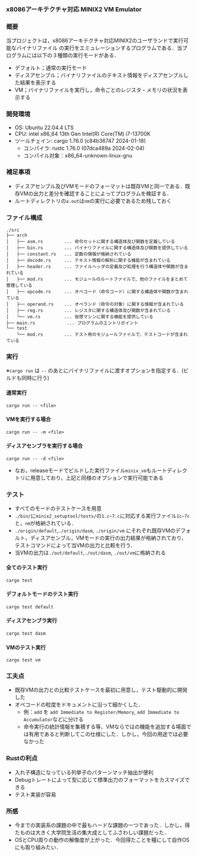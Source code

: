 
### x8086アーキテクチャ対応 MINIX2 VM Emulator

### 概要
当プロジェクトは，x8086アーキテクチャ対応MINIX2のユーザランドで実行可能なバイナリファイル
の実行をエミュレーションするプログラムである．当プログラムには以下の３種類の実行モードがある．
- デフォルト；通常の実行モード
- ディスアセンブル；バイナリファイルのテキスト情報をディスアセンブルした結果を表示する
- VM；バイナリファイルを実行し，命令ごとのレジスタ・メモリの状況を表示する


### 開発環境
- OS: Ubuntu 22.04.4 LTS
- CPU: intel x86_64 13th Gen Intel(R) Core(TM) i7-13700K
- ツールチェイン: cargo 1.76.0 (c84b36747 2024-01-18)
    - コンパイラ: rustc 1.76.0 (07dca489a 2024-02-04)
    - コンパイル対象：x86_64-unknown-linux-gnu

### 補足事項
- ディスアセンブル及びVMモードのフォーマットは既存VMと同一である．既存VMの出力と差分を確認することによってプログラムを検証する．
- ルートディレクトリの`a.out`は`nm`の実行に必要であるため残しておく

### ファイル構成 
```
./src
├── arch
│   ├── asm.rs        ... 命令セットに関する構造体及び関数を定義している
│   ├── bin.rs        ... バイナリファイルに関する構造体及び関数を提供している
│   ├── constant.rs   ... 定数の情報が格納されている
│   ├── decode.rs     ... テキスト情報の解析に関する機能が含まれている
│   ├── header.rs     ... ファイルヘッダの定義及び処理を行う構造体や関数が含まれている
│   ├── mod.rs        ... モジュールのルートファイルで、他のファイルをまとめて管理している
│   ├── opcode.rs     ... オペコード（命令コード）に関する構造体や関数が含まれている
│   ├── operand.rs    ... オペランド（命令の対象）に関する情報が含まれている
│   ├── reg.rs        ... レジスタに関する構造体及び関数が含まれている
│   └── vm.rs         ... 仮想マシンに関する機能を提供している
├── main.rs            ... プログラムのエントリポイント
└── test
    └── mod.rs        ... テスト用のモジュールファイルで、テストコードが含まれている
```

### 実行
※`cargo run` は `--` のあとにバイナリファイルに渡すオプションを指定する．(ビルドも同時に行う)

#### 通常実行
```
cargo run -- <file>
```

#### VMを実行する場合
```
cargo run -- -m <file>
```

#### ディスアセンブラを実行する場合
```
cargo run -- -d <file>
```
- なお，releaseモードでビルドした実行ファイル`minix_vm`もルートディレクトリに用意しており，上記と同様のオプションで実行可能である

### テスト
- すべてのモードのテストケースを用意
- `./bin/`に`minix2_setuptool/tests/`の`1.c~7.c`に対応する実行ファイル`1c~7c`と，`nm`が格納されている．
- `./origin/default`,`./origin/dasm`, `./origin/vm` にそれぞれ既存VMのデフォルト，ディスアセンブル，VMモードの実行の出力結果が格納されており，テストコマンドによって当VMの出力と比較を行う．
- 当VMの出力は`./out/default`,`./out/dasm`, `./out/vm`に格納される

#### 全てのテスト実行
```
cargo test
```

#### デフォルトモードのテスト実行
```
cargo test default
```

#### ディスアセンブラ実行
```
cargo test dasm 
```

#### VMのテスト実行
```
cargo test vm
```

### 工夫点
- 既存VMの出力との比較テストケースを最初に用意し，テスト駆動的に開発した
- オペコードの粒度をドキュメントに沿って細かくした．
    - 例：`add` を `add Immediate to Register/Memory`, `add Immediate to Accumulator`などに分ける
    - 命令実行の統計情報を集積する等、VMならではの機能を追加する場面では有用であると判断してこの仕様にした．しかし，今回の用途では必要なかった

### Rustの利点
- 入れ子構造になっている列挙子のパターンマッチ抽出が便利
- Debugトレートによって型に応じて標準出力のフォーマットをカスマイズできる
- テスト実装が容易

### 所感
- 今までの実装系の課題の中で最もハードな課題の一つであった．しかし，得たものは大きく大学院生活の集大成としてふさわしい課題だった．
- OSとCPU周りの動作の解像度が上がった．今回得たことを糧にして自作OSにも取り組みたい．
